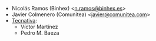 - Nicolás Ramos (Binhex) \<<n.ramos@binhex.es>\>
- Javier Colmenero (Comunitea) \<<javier@comunitea.com>\>
- [Tecnativa](https://www.tecnativa.com):
  - Víctor Martínez
  - Pedro M. Baeza
